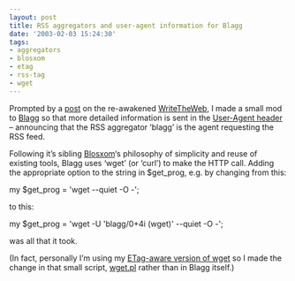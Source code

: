```yaml
---
layout: post
title: RSS aggregators and user-agent information for Blagg
date: '2003-02-03 15:24:30'
tags:
- aggregators
- blosxom
- etag
- rss-tag
- wget
---
```



Prompted by a [post](http://writetheweb.com/Members/edd/Articles/2003-02-rss) on the re-awakened [WriteTheWeb](http://www.writetheweb.com/), I made a small mod to [Blagg](http://www.oreillynet.com/%7Erael/lang/perl/blagg) so that more detailed information is sent in the [User-Agent header](http://www.w3.org/Protocols/rfc2616/rfc2616-sec14.html#sec14.43) – announcing that the RSS aggregator ‘blagg’ is the agent requesting the RSS feed.

Following it’s sibling [Blosxom](http://www.raelity.org/apps/blosxom)‘s philosophy of simplicity and reuse of existing tools, Blagg uses ‘wget’ (or ‘curl’) to make the HTTP call. Adding the appropriate option to the string in $get_prog, e.g. by changing from this:

my $get_prog = 'wget --quiet -O -';

to this:

my $get_prog = 'wget -U 'blagg/0+4i (wget)' --quiet -O -';

was all that it took.

(In fact, personally I’m using my [ETag-aware version of wget](/2002/05/24/etag-enabled-wget/) so I made the change in that small script, [wget.pl](/~dj/wget.pl) rather than in Blagg itself.)


